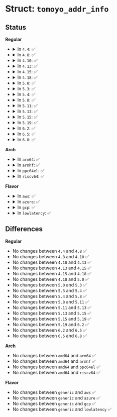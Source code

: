 # Struct: <code>tomoyo_addr_info</code>

## Status
<b>Regular</b>
<ul>
<li>
<details>
<summary>In <code>4.4</code>: ✅</summary>

```c
struct tomoyo_addr_info {
    u8 protocol;
    u8 operation;
    struct tomoyo_inet_addr_info inet;
    struct tomoyo_unix_addr_info unix0;
};
```
</details>
</li>
<li>
<details>
<summary>In <code>4.8</code>: ✅</summary>

```c
struct tomoyo_addr_info {
    u8 protocol;
    u8 operation;
    struct tomoyo_inet_addr_info inet;
    struct tomoyo_unix_addr_info unix0;
};
```
</details>
</li>
<li>
<details>
<summary>In <code>4.10</code>: ✅</summary>

```c
struct tomoyo_addr_info {
    u8 protocol;
    u8 operation;
    struct tomoyo_inet_addr_info inet;
    struct tomoyo_unix_addr_info unix0;
};
```
</details>
</li>
<li>
<details>
<summary>In <code>4.13</code>: ✅</summary>

```c
struct tomoyo_addr_info {
    u8 protocol;
    u8 operation;
    struct tomoyo_inet_addr_info inet;
    struct tomoyo_unix_addr_info unix0;
};
```
</details>
</li>
<li>
<details>
<summary>In <code>4.15</code>: ✅</summary>

```c
struct tomoyo_addr_info {
    u8 protocol;
    u8 operation;
    struct tomoyo_inet_addr_info inet;
    struct tomoyo_unix_addr_info unix0;
};
```
</details>
</li>
<li>
<details>
<summary>In <code>4.18</code>: ✅</summary>

```c
struct tomoyo_addr_info {
    u8 protocol;
    u8 operation;
    struct tomoyo_inet_addr_info inet;
    struct tomoyo_unix_addr_info unix0;
};
```
</details>
</li>
<li>
<details>
<summary>In <code>5.0</code>: ✅</summary>

```c
struct tomoyo_addr_info {
    u8 protocol;
    u8 operation;
    struct tomoyo_inet_addr_info inet;
    struct tomoyo_unix_addr_info unix0;
};
```
</details>
</li>
<li>
<details>
<summary>In <code>5.3</code>: ✅</summary>

```c
struct tomoyo_addr_info {
    u8 protocol;
    u8 operation;
    struct tomoyo_inet_addr_info inet;
    struct tomoyo_unix_addr_info unix0;
};
```
</details>
</li>
<li>
<details>
<summary>In <code>5.4</code>: ✅</summary>

```c
struct tomoyo_addr_info {
    u8 protocol;
    u8 operation;
    struct tomoyo_inet_addr_info inet;
    struct tomoyo_unix_addr_info unix0;
};
```
</details>
</li>
<li>
<details>
<summary>In <code>5.8</code>: ✅</summary>

```c
struct tomoyo_addr_info {
    u8 protocol;
    u8 operation;
    struct tomoyo_inet_addr_info inet;
    struct tomoyo_unix_addr_info unix0;
};
```
</details>
</li>
<li>
<details>
<summary>In <code>5.11</code>: ✅</summary>

```c
struct tomoyo_addr_info {
    u8 protocol;
    u8 operation;
    struct tomoyo_inet_addr_info inet;
    struct tomoyo_unix_addr_info unix0;
};
```
</details>
</li>
<li>
<details>
<summary>In <code>5.13</code>: ✅</summary>

```c
struct tomoyo_addr_info {
    u8 protocol;
    u8 operation;
    struct tomoyo_inet_addr_info inet;
    struct tomoyo_unix_addr_info unix0;
};
```
</details>
</li>
<li>
<details>
<summary>In <code>5.15</code>: ✅</summary>

```c
struct tomoyo_addr_info {
    u8 protocol;
    u8 operation;
    struct tomoyo_inet_addr_info inet;
    struct tomoyo_unix_addr_info unix0;
};
```
</details>
</li>
<li>
<details>
<summary>In <code>5.19</code>: ✅</summary>

```c
struct tomoyo_addr_info {
    u8 protocol;
    u8 operation;
    struct tomoyo_inet_addr_info inet;
    struct tomoyo_unix_addr_info unix0;
};
```
</details>
</li>
<li>
<details>
<summary>In <code>6.2</code>: ✅</summary>

```c
struct tomoyo_addr_info {
    u8 protocol;
    u8 operation;
    struct tomoyo_inet_addr_info inet;
    struct tomoyo_unix_addr_info unix0;
};
```
</details>
</li>
<li>
<details>
<summary>In <code>6.5</code>: ✅</summary>

```c
struct tomoyo_addr_info {
    u8 protocol;
    u8 operation;
    struct tomoyo_inet_addr_info inet;
    struct tomoyo_unix_addr_info unix0;
};
```
</details>
</li>
<li>
<details>
<summary>In <code>6.8</code>: ✅</summary>

```c
struct tomoyo_addr_info {
    u8 protocol;
    u8 operation;
    struct tomoyo_inet_addr_info inet;
    struct tomoyo_unix_addr_info unix0;
};
```
</details>
</li>
</ul>
<b>Arch</b>
<ul>
<li>
<details>
<summary>In <code>arm64</code>: ✅</summary>

```c
struct tomoyo_addr_info {
    u8 protocol;
    u8 operation;
    struct tomoyo_inet_addr_info inet;
    struct tomoyo_unix_addr_info unix0;
};
```
</details>
</li>
<li>
<details>
<summary>In <code>armhf</code>: ✅</summary>

```c
struct tomoyo_addr_info {
    u8 protocol;
    u8 operation;
    struct tomoyo_inet_addr_info inet;
    struct tomoyo_unix_addr_info unix0;
};
```
</details>
</li>
<li>
<details>
<summary>In <code>ppc64el</code>: ✅</summary>

```c
struct tomoyo_addr_info {
    u8 protocol;
    u8 operation;
    struct tomoyo_inet_addr_info inet;
    struct tomoyo_unix_addr_info unix0;
};
```
</details>
</li>
<li>
<details>
<summary>In <code>riscv64</code>: ✅</summary>

```c
struct tomoyo_addr_info {
    u8 protocol;
    u8 operation;
    struct tomoyo_inet_addr_info inet;
    struct tomoyo_unix_addr_info unix0;
};
```
</details>
</li>
</ul>
<b>Flavor</b>
<ul>
<li>
<details>
<summary>In <code>aws</code>: ✅</summary>

```c
struct tomoyo_addr_info {
    u8 protocol;
    u8 operation;
    struct tomoyo_inet_addr_info inet;
    struct tomoyo_unix_addr_info unix0;
};
```
</details>
</li>
<li>
<details>
<summary>In <code>azure</code>: ✅</summary>

```c
struct tomoyo_addr_info {
    u8 protocol;
    u8 operation;
    struct tomoyo_inet_addr_info inet;
    struct tomoyo_unix_addr_info unix0;
};
```
</details>
</li>
<li>
<details>
<summary>In <code>gcp</code>: ✅</summary>

```c
struct tomoyo_addr_info {
    u8 protocol;
    u8 operation;
    struct tomoyo_inet_addr_info inet;
    struct tomoyo_unix_addr_info unix0;
};
```
</details>
</li>
<li>
<details>
<summary>In <code>lowlatency</code>: ✅</summary>

```c
struct tomoyo_addr_info {
    u8 protocol;
    u8 operation;
    struct tomoyo_inet_addr_info inet;
    struct tomoyo_unix_addr_info unix0;
};
```
</details>
</li>
</ul>

## Differences
<b>Regular</b>
<ul>
<li>
No changes between <code>4.4</code> and <code>4.8</code> ✅
</li>
<li>
No changes between <code>4.8</code> and <code>4.10</code> ✅
</li>
<li>
No changes between <code>4.10</code> and <code>4.13</code> ✅
</li>
<li>
No changes between <code>4.13</code> and <code>4.15</code> ✅
</li>
<li>
No changes between <code>4.15</code> and <code>4.18</code> ✅
</li>
<li>
No changes between <code>4.18</code> and <code>5.0</code> ✅
</li>
<li>
No changes between <code>5.0</code> and <code>5.3</code> ✅
</li>
<li>
No changes between <code>5.3</code> and <code>5.4</code> ✅
</li>
<li>
No changes between <code>5.4</code> and <code>5.8</code> ✅
</li>
<li>
No changes between <code>5.8</code> and <code>5.11</code> ✅
</li>
<li>
No changes between <code>5.11</code> and <code>5.13</code> ✅
</li>
<li>
No changes between <code>5.13</code> and <code>5.15</code> ✅
</li>
<li>
No changes between <code>5.15</code> and <code>5.19</code> ✅
</li>
<li>
No changes between <code>5.19</code> and <code>6.2</code> ✅
</li>
<li>
No changes between <code>6.2</code> and <code>6.5</code> ✅
</li>
<li>
No changes between <code>6.5</code> and <code>6.8</code> ✅
</li>
</ul>
<b>Arch</b>
<ul>
<li>
No changes between <code>amd64</code> and <code>arm64</code> ✅
</li>
<li>
No changes between <code>amd64</code> and <code>armhf</code> ✅
</li>
<li>
No changes between <code>amd64</code> and <code>ppc64el</code> ✅
</li>
<li>
No changes between <code>amd64</code> and <code>riscv64</code> ✅
</li>
</ul>
<b>Flavor</b>
<ul>
<li>
No changes between <code>generic</code> and <code>aws</code> ✅
</li>
<li>
No changes between <code>generic</code> and <code>azure</code> ✅
</li>
<li>
No changes between <code>generic</code> and <code>gcp</code> ✅
</li>
<li>
No changes between <code>generic</code> and <code>lowlatency</code> ✅
</li>
</ul>
